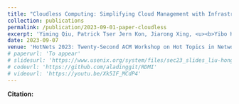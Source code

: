 ```yaml
---
title: "Cloudless Computing: Simplifying Cloud Management with Infrastructure Clarity"
collection: publications
permalink: /publication/2023-09-01-paper-cloudless
excerpt: 'Yiming Qiu, Patrick Tser Jern Kon, Jiarong Xing, <u><b>Yibo Huang</b></u>, Hongyi Liu (Rice University); Xinyu Wang, Peng Huang, Mosharaf Chowdhury (University of Michigan); Ang Chen (Rice University) <a>[To Appear]</a>'
date: 2023-09-07
venue: 'HotNets 2023: Twenty-Second ACM Workshop on Hot Topics in Networks, Cambridge, Massachusetts, USA, November 28-29'
# paperurl: 'To appear'
# slidesurl: 'https://www.usenix.org/system/files/sec23_slides_liu-hongyi.pdf'
# codeurl: 'https://github.com/aladinggit/RDMI'
# videourl: 'https://youtu.be/Xk5IF_MCdP4'
---
```


**Citation:**

```bib

```
